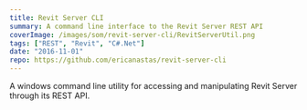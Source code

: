 ```yaml
---
title: Revit Server CLI
summary: A command line interface to the Revit Server REST API
coverImage: /images/som/revit-server-cli/RevitServerUtil.png
tags: ["REST", "Revit", "C#.Net"]
date: "2016-11-01"
repo: https://github.com/ericanastas/revit-server-cli
---
```


A windows command line utility for accessing and manipulating Revit Server through its REST API.
